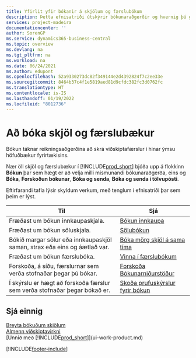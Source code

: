 ```yaml
---
title: Yfirlit yfir bókanir á skjölum og færslubókum
description: Þetta efnisatriði útskýrir bókunaraðgerðir og hvernig þú getur bókað skjöl og færslubækur í ýmsum fjárhagsbókum fyrirtækisins.
services: project-madeira
documentationcenter: ''
author: SorenGP
ms.service: dynamics365-business-central
ms.topic: overview
ms.devlang: na
ms.tgt_pltfrm: na
ms.workload: na
ms.date: 06/24/2021
ms.author: edupont
ms.openlocfilehash: 52a9330273dc82f349144e2d4392824f7c2ee33e
ms.sourcegitcommit: 8464b37c4f1e5819aed81d9cfdc382fc3d0762fc
ms.translationtype: HT
ms.contentlocale: is-IS
ms.lasthandoff: 01/19/2022
ms.locfileid: "8012736"
---
```

# <a name="posting-documents-and-journals"></a>Að bóka skjöl og færslubækur
Bókun táknar reikningsaðgerðina að skrá viðskiptafærslur í hinar ýmsu höfuðbækur fyrirtækisins.

Nær öll skjöl og færslubækur í [!INCLUDE[prod_short](includes/prod_short.md)] bjóða upp á flokkinn **Bókun** þar sem hægt er að velja milli mismunandi bókunaraðgerða, eins og **Bóka**, **Forskoðun bókunar**, **Bóka og senda**, **Bóka og senda í tölvupósti**.

Eftirfarandi tafla lýsir skyldum verkum, með tenglum í efnisatriði þar sem þeim er lýst.

| Til | Sjá |
| --- | --- |
| Fræðast um bókun innkaupaskjala. |[Bókun innkaupa](ui-post-purchases.md) |
| Fræðast um bókun söluskjala. |[Sölubókun](ui-post-sales.md) |
| Bókið margar sölur eða innkaupaskjöl saman, strax eða eins og áætlað var.|[Bóka mörg skjöl á sama tíma](ui-batch-posting.md)|
| Fræðast um bókun færslubóka. |[Vinna í færslubókum](ui-work-general-journals.md) |
| Forskoða, á síðu, færslurnar sem verða stofnaðar þegar þú bókar. |[Forskoða Bókunarniðurstöður](ui-how-preview-post-results.md) |
| Í skýrslu er hægt að forskoða færslur sem verða stofnaðar þegar bókað er. |[Skoða prufuskýrslur fyrir bókun](ui-how-view-test-reports-posting.md) |

## <a name="see-also"></a>Sjá einnig
[Breyta bókuðum skjölum](across-edit-posted-document.md)  
[Almenn viðskiptavirkni](ui-across-business-areas.md)  
[Unnið með [!INCLUDE[prod_short](includes/prod_short.md)]](ui-work-product.md)


[!INCLUDE[footer-include](includes/footer-banner.md)]